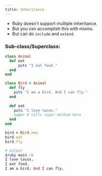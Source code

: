 ```yaml
---
title: Inheritance
---
```


- Ruby doesn't support multiple inheritance.
- But you can accomplish this with mixins.
- But can do `include` and `extend`.

### Sub-class/Superclass:
```rb
class Animal
  def eat
      puts "I eat food."
  end
end

class Bird < Animal
  def fly
    puts "I am a bird. And I can fly."
  end
  
  def eat
    puts "I love tacos."
    super # calls super method here
  end
end

bird = Bird.new
bird.eat
bird.fly

# output
$ruby main.rb
I love tacos.
I eat food.
I am a bird. And I can fly.
```

